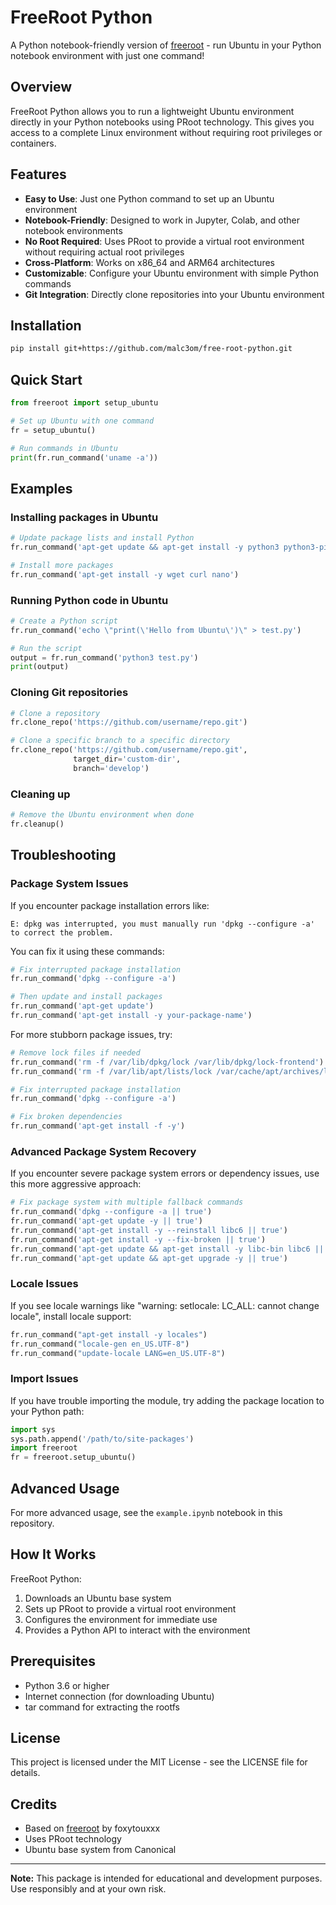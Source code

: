 # FreeRoot Python

A Python notebook-friendly version of [freeroot](https://github.com/foxytouxxx/freeroot) - run Ubuntu in your Python notebook environment with just one command!

## Overview

FreeRoot Python allows you to run a lightweight Ubuntu environment directly in your Python notebooks using PRoot technology. This gives you access to a complete Linux environment without requiring root privileges or containers.

## Features

- **Easy to Use**: Just one Python command to set up an Ubuntu environment
- **Notebook-Friendly**: Designed to work in Jupyter, Colab, and other notebook environments
- **No Root Required**: Uses PRoot to provide a virtual root environment without requiring actual root privileges
- **Cross-Platform**: Works on x86_64 and ARM64 architectures
- **Customizable**: Configure your Ubuntu environment with simple Python commands
- **Git Integration**: Directly clone repositories into your Ubuntu environment

## Installation

```bash
pip install git+https://github.com/malc3om/free-root-python.git
```

## Quick Start

```python
from freeroot import setup_ubuntu

# Set up Ubuntu with one command
fr = setup_ubuntu()

# Run commands in Ubuntu
print(fr.run_command('uname -a'))
```

## Examples

### Installing packages in Ubuntu

```python
# Update package lists and install Python
fr.run_command('apt-get update && apt-get install -y python3 python3-pip')

# Install more packages
fr.run_command('apt-get install -y wget curl nano')
```

### Running Python code in Ubuntu

```python
# Create a Python script
fr.run_command('echo \"print(\'Hello from Ubuntu\')\" > test.py')

# Run the script
output = fr.run_command('python3 test.py')
print(output)
```

### Cloning Git repositories

```python
# Clone a repository
fr.clone_repo('https://github.com/username/repo.git')

# Clone a specific branch to a specific directory
fr.clone_repo('https://github.com/username/repo.git', 
              target_dir='custom-dir', 
              branch='develop')
```

### Cleaning up

```python
# Remove the Ubuntu environment when done
fr.cleanup()
```

## Troubleshooting

### Package System Issues

If you encounter package installation errors like:

```
E: dpkg was interrupted, you must manually run 'dpkg --configure -a' to correct the problem.
```

You can fix it using these commands:

```python
# Fix interrupted package installation
fr.run_command('dpkg --configure -a')

# Then update and install packages
fr.run_command('apt-get update')
fr.run_command('apt-get install -y your-package-name')
```

For more stubborn package issues, try:

```python
# Remove lock files if needed
fr.run_command('rm -f /var/lib/dpkg/lock /var/lib/dpkg/lock-frontend')
fr.run_command('rm -f /var/lib/apt/lists/lock /var/cache/apt/archives/lock')

# Fix interrupted package installation
fr.run_command('dpkg --configure -a')

# Fix broken dependencies
fr.run_command('apt-get install -f -y')
```

### Advanced Package System Recovery

If you encounter severe package system errors or dependency issues, use this more aggressive approach:

```python
# Fix package system with multiple fallback commands
fr.run_command('dpkg --configure -a || true')
fr.run_command('apt-get update -y || true')
fr.run_command('apt-get install -y --reinstall libc6 || true')
fr.run_command('apt-get install -y --fix-broken || true')
fr.run_command('apt-get update && apt-get install -y libc-bin libc6 || true')
fr.run_command('apt-get update && apt-get upgrade -y || true')
```

### Locale Issues

If you see locale warnings like "warning: setlocale: LC_ALL: cannot change locale", install locale support:

```python
fr.run_command("apt-get install -y locales")
fr.run_command("locale-gen en_US.UTF-8")
fr.run_command("update-locale LANG=en_US.UTF-8")
```

### Import Issues

If you have trouble importing the module, try adding the package location to your Python path:

```python
import sys
sys.path.append('/path/to/site-packages')
import freeroot
fr = freeroot.setup_ubuntu()
```

## Advanced Usage

For more advanced usage, see the `example.ipynb` notebook in this repository.

## How It Works

FreeRoot Python:

1. Downloads an Ubuntu base system
2. Sets up PRoot to provide a virtual root environment
3. Configures the environment for immediate use
4. Provides a Python API to interact with the environment

## Prerequisites

- Python 3.6 or higher
- Internet connection (for downloading Ubuntu)
- tar command for extracting the rootfs

## License

This project is licensed under the MIT License - see the LICENSE file for details.

## Credits

- Based on [freeroot](https://github.com/foxytouxxx/freeroot) by foxytouxxx
- Uses PRoot technology
- Ubuntu base system from Canonical

---

**Note:** This package is intended for educational and development purposes. Use responsibly and at your own risk.